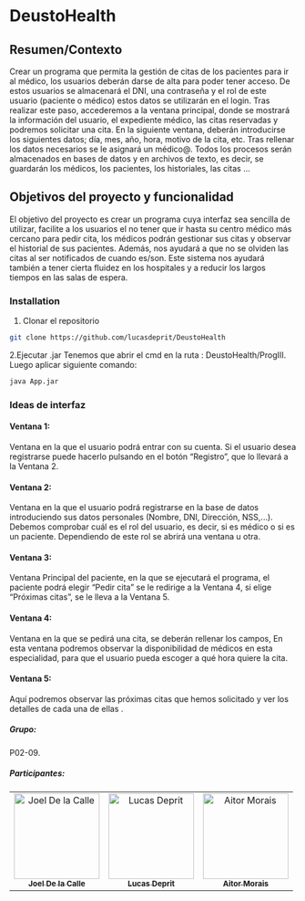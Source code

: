 # DeustoHealth
## Resumen/Contexto

Crear un programa que permita la gestión de citas de los pacientes para ir al médico, los usuarios deberán darse de alta para poder tener acceso. De estos usuarios se almacenará el DNI, una contraseña y el rol de este usuario (paciente o médico) estos datos se utilizarán en el login. Tras realizar este paso, accederemos a la ventana principal, donde se mostrará la información del usuario, el expediente médico, las citas reservadas y podremos solicitar una cita. En la siguiente ventana, deberán introducirse los siguientes datos; día, mes, año, hora, motivo de la cita, etc. Tras rellenar los datos necesarios se le asignará un médico@. Todos los procesos serán almacenados en bases de datos y en archivos de texto, es decir, se guardarán los médicos, los pacientes, los historiales, las citas … 

## Objetivos del proyecto y funcionalidad

El objetivo del proyecto es crear un programa cuya interfaz sea sencilla de utilizar, facilite a los usuarios el no tener que ir hasta su centro médico más cercano para pedir cita, los médicos podrán gestionar sus citas y observar el historial de sus pacientes. Además, nos ayudará a que no se olviden las citas al ser notificados de cuando es/son.
Este sistema nos ayudará también a tener cierta fluidez en los hospitales y a reducir los largos tiempos en las salas de espera.


### Installation

1. Clonar el repositorio
```sh
git clone https://github.com/lucasdeprit/DeustoHealth
```
2.Ejecutar .jar
Tenemos que abrir el cmd en la ruta : DeustoHealth/ProgIII.
 Luego aplicar siguiente comando: 

```sh
java App.jar
```



### Ideas de interfaz

#### Ventana 1: 
Ventana en la que el usuario podrá entrar con su cuenta. Si el usuario desea registrarse puede hacerlo pulsando en el botón
“Registro”, que lo llevará a la Ventana 2.

####  Ventana 2: 
Ventana en la que el usuario podrá registrarse en la base de datos introduciendo sus datos personales (Nombre, DNI,
Dirección, NSS,...).
Debemos comprobar cuál es el rol del usuario, es decir, si es médico o si es un paciente. Dependiendo de este rol se abrirá una
ventana u otra.

#### Ventana 3: 
Ventana Principal  del paciente, en la que se ejecutará el programa, el paciente podrá elegir “Pedir cita” se le redirige
a la Ventana 4, si elige “Próximas citas”, se le lleva a la Ventana 5.

#### Ventana 4: 
Ventana en la que se pedirá una cita, se deberán rellenar los campos,  En esta ventana podremos observar la disponibilidad de médicos en esta especialidad, para que el usuario pueda 
escoger a qué hora quiere la cita.

#### Ventana 5:
Aquí podremos observar las próximas citas que hemos solicitado y ver los detalles de cada una de ellas . 

##### Grupo:
P02-09.
##### Participantes:
<table align="center">
  <tr>
<td align="center"><a href="https://github.com/joeldelacalle">
 <img src="https://avatars2.githubusercontent.com/u/43130347?s=400&v=4" 
        width="150px;" alt="Joel De la Calle"/><br /><sub><b>Joel De la Calle </b></sub></a><br/></td>
<td align="center"><a href="https://github.com/lucasdeprit">
 <img src="https://avatars1.githubusercontent.com/u/33033880?s=400&v=4" 
        width="150px;" alt="Lucas Deprit"/><br /><sub><b>Lucas Deprit</b></sub></a><br/></td>
<td align="center"><a href="https://github.com/aitormorais">
  <img src="https://avatars3.githubusercontent.com/u/43671531?s=400&v=4" 
        width="150px;" alt="Aitor Morais"/><br /><sub><b>Aitor Morais</b></sub></a><br/></td>
  </tr>
</table>
